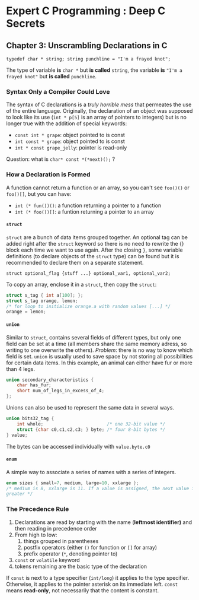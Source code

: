 Expert C Programming : Deep C Secrets
=====================================

Chapter 3: Unscrambling Declarations in C
-----------------------------------------

`typedef char * string;
string punchline = "I'm a frayed knot";`

The type of variable **is** `char *` but **is called** `string`, the variable
**is** `"I'm a frayed knot"` but **is called** `punchline`.

### Syntax Only a Compiler Could Love
The syntax of C declarations is a *truly horrible mess* that permeates the use
of the entire language. Originally, the declaration of an object was supposed to
look like its use (`int * p[5]` is an array of pointers to integers) but is no
longer true with the addition of special keywords:
* `const int * grape`: object pointed to is const
* `int const * grape`: object pointed to is const
* `int * const grape_jelly`: pointer is read-only

Question: what is `char* const *(*next)();` ?

### How a Declaration is Formed
A function cannot return a function or an array, so you can't see `foo()()` or
`foo()[]`, but you can have:
* `int (* fun())()`: a function returning a pointer to a function
* `int (* foo())[]`: a funtion returning a pointer to an array

#### `struct`
`struct` are a bunch of data items grouped together. An optional tag can be
added right after the `struct` keyword so there is no need to rewrite the {}
block each time we want to use again. After the closing `}`, some variable
definitions (to declare objects of the `struct` type) can be found but it is
recommended to declare them on a separate statement.

`struct optional_flag {stuff ...} optional_var1, optional_var2;`

To copy an array, enclose it in a `struct`, then copy the `struct`:
```C
struct s_tag { int a[100]; };
struct s_tag orange, lemon;
/* for loop to initialize orange.a with random values [...] */
orange = lemon;
```

#### `union`
Similar to `struct`, contains several fields of different types, but only one
field can be set at a time (all members share the same memory adress, so writing
to one overwrite the others). *Problem*:  there is no way to know which field is
set. `union` is usually used to save space by not storing all possibilities for
certain data items. In this example, an animal can either have fur or more than
4 legs.
```C
union secondary_characteristics {
    char has_fur;
    short num_of_legs_in_excess_of_4;
};
```
Unions can also be used to represent the same data in several ways.
```C
union bits32_tag {
    int whole;                        /* one 32-bit value */
    struct {char c0,c1,c2,c3; } byte; /* four 8-bit bytes */
} value;
```
The bytes can be accessed individually with `value.byte.c0`

#### `enum`
A simple way to associate a series of names with a series of integers.
```C
enum sizes { small=7, medium, large=10, xxlarge };
/* medium is 8, xxlarge is 11. If a value is assigned, the next value is one
greater */
```

### The Precedence Rule
1. Declarations are read by starting with the name (**leftmost identifier)** and
   then reading in precedence order
2. From high to low:
    1. things grouped in parentheses
    2. postfix operators (either `()` for function or `[]` for array)
    3. prefix operator (`*`, denoting pointer to)
3. `const` or `volatile` keyword
4. tokens remaining are the basic type of the declaration

If `const` is next to a type specifier (`int/long`) it applies to the type
specifier. Otherwise, it applies to the pointer asterisk on its immediate left.
`const` means **read-only**, not necessarily that the content is constant.
